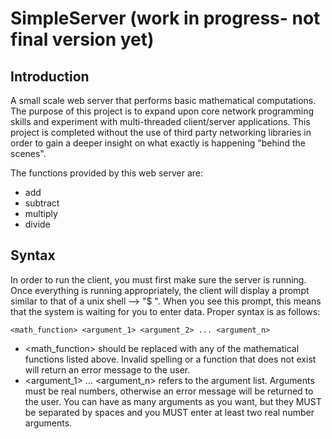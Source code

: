 # SimpleServer (work in progress- not final version yet)

## Introduction
A small scale web server that performs basic mathematical computations. The purpose of this project is to expand upon core network programming skills and experiment with multi-threaded client/server applications. This project is completed without the use of third party networking libraries in order to gain a deeper insight on what exactly is happening "behind the scenes".

The functions provided by this web server are:
* add
* subtract
* multiply
* divide

## Syntax
In order to run the client, you must first make sure the server is running. Once everything is running appropriately, the client will display a prompt similar to that of a unix shell --> "$ ". When you see this prompt, this means that the system is waiting for you to enter data. Proper syntax is as follows:

```
<math_function> <argument_1> <argument_2> ... <argument_n>
```
* <math_function> should be replaced with any of the mathematical functions listed above. Invalid spelling or a function that does not exist will return an error message to the user.
* <argument_1> ... <argument_n> refers to the argument list. Arguments must be real numbers, otherwise an error message will be returned to the user. You can have as many arguments as you want, but they MUST be separated by spaces and you MUST enter at least two real number arguments.
